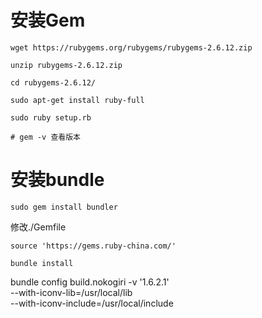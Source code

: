 # 安装Gem
```
wget https://rubygems.org/rubygems/rubygems-2.6.12.zip

unzip rubygems-2.6.12.zip

cd rubygems-2.6.12/

sudo apt-get install ruby-full

sudo ruby setup.rb

# gem -v 查看版本
```

# 安装bundle
```
sudo gem install bundler
```

修改./Gemfile
```
source 'https://gems.ruby-china.com/'
```
```
bundle install
```

bundle config build.nokogiri -v '1.6.2.1' \
--with-iconv-lib=/usr/local/lib \
--with-iconv-include=/usr/local/include